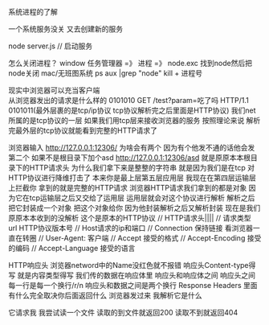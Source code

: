 系统进程的了解

一个系统服务没关 又去创建新的服务

node server.js // 启动服务



怎么关闭进程？
window
任务管理器 =》 进程 =》 node.exc 找到node然后把node关闭
mac/无班图系统
ps aux |grep "node"
kill + 进程号



现实中浏览器可以充当客户端  
从浏览器发出的请求是什么样的 0101010 GET /test?param=吃了吗 HTTP/1.1 0101011(最外层裹的是tcp/ip协议 tcp协议解析完之后里面是HTTP协议)
我们net所属的是tcp协议的一层 如果我们用tcp层来接收浏览器的服务 按照理论来说 解析完最外层的tcp协议就能看到完整的HTTP请求了


浏览器输入 http://127.0.0.1:12306/
为啥会有两个 因为有个他发不通的话他会发第二个
如果不是根目录下加个asd http://127.0.0.1:12306/asd
就是原原本本根目录下的HTTP请求头
为什么我们拿下来是整整的字符串 就是因为我们是在tcp 对HTTP协议进行降维打击了 本来你是最上层第五层应用层 
    我现在在第四层运输层上拦截你 拿到的就是完整的HTTP请求 浏览器HTTP请求我们拿到的都是对象
    因为它在tcp运输层之后又交给了运用层 运用层就会对这个协议进行解析 解析之后把它封装成一个对象
    把这个对象给你 因为他封装解析之后又解析封装 现在是我们原原本本收到的没解析 这个是原本的HTTP协议
    // HTTP请求头||||
    // 请求类型 url HTTP协议版本号
    // Host请求的ip和端口
    // Connection 保持链接  看浏览器一直在转圈
    // User-Agent: 客户端
    // Accept 接受的格式
    // Accept-Encoding 接受的编码
    // Accept-Language 接受的语言


HTTP响应头    浏览器netword中的Name没红色就不报错
响应头Content-type得写 就是内容类型得写 
我们传的数据在响应体里 响应头和响应体之间  响应头之间每一行是每一个换行/r/n
响应头和数据之间是两个换行
Response Headers 里面有什么完全取决你后面返回什么
浏览器发过来 我解析它是什么



它请求我 我尝试读一个文件
读取的到文件就返回200 读取不到就返回404